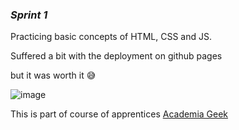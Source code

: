 ### *Sprint 1*  
Practicing basic concepts of HTML, CSS and JS.  

Suffered a bit with the deployment on github pages  

but it was worth it :sweat_smile:

![image](https://user-images.githubusercontent.com/73502439/117923702-2509ea00-b2ba-11eb-85b1-4ff78b26538c.png)

This is part of course of apprentices [Academia Geek](https://makaia.org/portfolio/academia-geek/)
